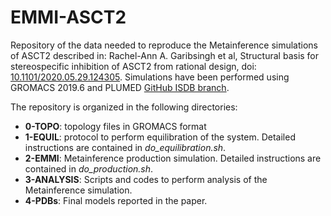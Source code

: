 # EMMI-ASCT2
Repository of the data needed to reproduce the Metainference simulations of ASCT2 described in:
Rachel-Ann A. Garibsingh et al, Structural basis for stereospecific inhibition of ASCT2 from rational design, doi: [10.1101/2020.05.29.124305](https://doi.org/10.1101/2020.05.29.124305).
Simulations have been performed using GROMACS 2019.6 and PLUMED [GitHub ISDB branch](https://github.com/plumed/plumed2/tree/isdb).

The repository is organized in the following directories:
- **0-TOPO**: topology files in GROMACS format
- **1-EQUIL**: protocol to perform equilibration of the system. Detailed instructions are contained in *do_equilibration.sh*.
- **2-EMMI**:  Metainference production simulation. Detailed instructions are contained in *do_production.sh*.
- **3-ANALYSIS**: Scripts and codes to perform analysis of the Metainference simulation.    
- **4-PDBs**: Final models reported in the paper.
